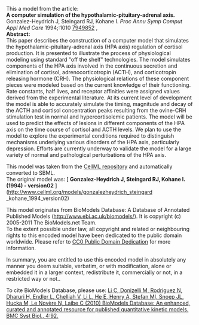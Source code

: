 

This a model from the article:  
**A computer simulation of the hypothalamic-pituitary-adrenal axis.**   
Gonzalez-Heydrich J, Steingard RJ, Kohane I. _Proc Annu Symp Comput Appl Med
Care_ 1994;:1010 [7949852](http://www.ncbi.nlm.nih.gov/pubmed/7949852) ,  
**Abstract:**   
This paper describes the construction of a computer model that simulates the
hypothalamic-pituitary-adrenal axis (HPA axis) regulation of cortisol
production. It is presented to illustrate the process of physiological
modeling using standard "off the shelf" technologies. The model simulates
components of the HPA axis involved in the continuous secretion and
elimination of cortisol, adrenocorticotropin (ACTH), and corticotropin
releasing hormone (CRH). The physiological relations of these component pieces
were modeled based on the current knowledge of their functioning. Rate
constants, half lives, and receptor affinities were assigned values derived
from the experimental literature. At its current level of development the
model is able to accurately simulate the timing, magnitude and decay of the
ACTH and cortisol concentration peaks resulting from the ovine-CRH stimulation
test in normal and hypercortisolemic patients. The model will be used to
predict the effects of lesions in different components of the HPA axis on the
time course of cortisol and ACTH levels. We plan to use the model to explore
the experimental conditions required to distinguish mechanisms underlying
various disorders of the HPA axis, particularly depression. Efforts are
currently underway to validate the model for a large variety of normal and
pathological perturbations of the HPA axis.

This model was taken from the [CellML
repository](http://www.cellml.org/models) and automatically converted to SBML.  
The original model was: [ **Gonzalez-Heydrich J, Steingard RJ, Kohane I.
(1994) - version02** ](http://www.cellml.org/models/gonzalezheydrich_steingard
_kohane_1994_version02)

This model originates from BioModels Database: A Database of Annotated
Published Models (http://www.ebi.ac.uk/biomodels/). It is copyright (c)
2005-2011 The BioModels.net Team.  
To the extent possible under law, all copyright and related or neighbouring
rights to this encoded model have been dedicated to the public domain
worldwide. Please refer to [CC0 Public Domain
Dedication](http://creativecommons.org/publicdomain/zero/1.0/) for more
information.

In summary, you are entitled to use this encoded model in absolutely any
manner you deem suitable, verbatim, or with modification, alone or embedded it
in a larger context, redistribute it, commercially or not, in a restricted way
or not..  
  
To cite BioModels Database, please use: [Li C, Donizelli M, Rodriguez N,
Dharuri H, Endler L, Chelliah V, Li L, He E, Henry A, Stefan MI, Snoep JL,
Hucka M, Le Novère N, Laibe C (2010) BioModels Database: An enhanced, curated
and annotated resource for published quantitative kinetic models. BMC Syst
Biol., 4:92.](http://www.ncbi.nlm.nih.gov/pubmed/20587024)

